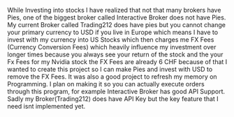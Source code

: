 While Investing into stocks I have realized that not that many brokers have Pies, one of the biggest broker called Interactive Broker does not have Pies.
My current Broker called Trading212 does have pies but you cannot change your primary currency to USD if you live in Europe which means I have to invest with my currency into US Stocks
which then charges me FX Fees (Currency Conversion Fees) which heavily influence my investment over longer times because you always see your return of the stock and the your Fx Fees for my Nvidia stock the FX Fees are already 6 CHF
because of that I wanted to create this project so I can make Pies and invest with USD to remove the FX Fees. It was also a good project to refresh my memory on Programming.
I plan on making it so you can actually execute orders through this program, for example Interactive Broker has good API Support. Sadly my Broker(Trading212) does have API Key but the key feature that I need isnt implemented yet.
